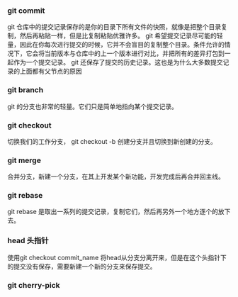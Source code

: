 ### git commit
git  仓库中的提交记录保存的是你的目录下所有文件的快照，就像是把整个目录复制，然后再粘贴一样，但是比复制粘贴优雅许多。
git 希望提交记录尽可能的轻量，因此在你每次进行提交的时候，它并不会盲目的复制整个目录。条件允许的情况下，它会将当前版本与仓库中的上一个版本进行对比，并把所有的差异打包到一起作为一个提交记录。
git 还保存了提交的历史记录。这也是为什么大多数提交记录的上面都有父节点的原因
### git branch
git 的分支也非常的轻量。它们只是简单地指向某个提交记录。
### git checkout 
切换我们的工作分支， git checkout -b 创建分支并且切换到新创建的分支。
### git merge
合并分支，新建一个分支，在其上开发某个新功能，开发完成后再合并回主线。
### git rebase
git rebase 是取出一系列的提交记录，复制它们，然后再另外一个地方逐个的放下去。
### head 头指针
使用git checkout commit_name 将head从分支分离开来，但是在这个头指针下的提交没有保存，需要新建一个新的分支来保存提交。
### git cherry-pick

<!--stackedit_data:
eyJoaXN0b3J5IjpbMTA4Mjk3ODksMTc2MTYxNzgzNywxMTg3Nz
c1MTczLC0xMTI2OTk0MzgsLTQwMzc3MDg4M119
-->